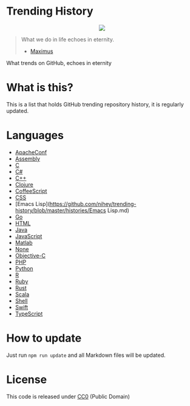 # Trending History

<p align="center">
  <a href="http://www.macdrifter.com/theme/images/octocat-black.svg">
    <img src="https://raw.githubusercontent.com/nihey/trending-history/master/old-octocat.png"/>
  </a>
</p>

> What we do in life echoes in eternity.
> - [Maximus](http://www.imdb.com/title/tt0172495/quotes)

What trends on GitHub, echoes in eternity

# What is this?
This is a list that holds GitHub trending repository history, it is regularly
updated.

# Languages
  - [ApacheConf](https://github.com/nihey/trending-history/blob/master/histories/ApacheConf.md)
  - [Assembly](https://github.com/nihey/trending-history/blob/master/histories/Assembly.md)
  - [C](https://github.com/nihey/trending-history/blob/master/histories/C.md)
  - [C#](https://github.com/nihey/trending-history/blob/master/histories/C#.md)
  - [C++](https://github.com/nihey/trending-history/blob/master/histories/C++.md)
  - [Clojure](https://github.com/nihey/trending-history/blob/master/histories/Clojure.md)
  - [CoffeeScript](https://github.com/nihey/trending-history/blob/master/histories/CoffeeScript.md)
  - [CSS](https://github.com/nihey/trending-history/blob/master/histories/CSS.md)
  - [Emacs Lisp](https://github.com/nihey/trending-history/blob/master/histories/Emacs Lisp.md)
  - [Go](https://github.com/nihey/trending-history/blob/master/histories/Go.md)
  - [HTML](https://github.com/nihey/trending-history/blob/master/histories/HTML.md)
  - [Java](https://github.com/nihey/trending-history/blob/master/histories/Java.md)
  - [JavaScript](https://github.com/nihey/trending-history/blob/master/histories/JavaScript.md)
  - [Matlab](https://github.com/nihey/trending-history/blob/master/histories/Matlab.md)
  - [None](https://github.com/nihey/trending-history/blob/master/histories/None.md)
  - [Objective-C](https://github.com/nihey/trending-history/blob/master/histories/Objective-C.md)
  - [PHP](https://github.com/nihey/trending-history/blob/master/histories/PHP.md)
  - [Python](https://github.com/nihey/trending-history/blob/master/histories/Python.md)
  - [R](https://github.com/nihey/trending-history/blob/master/histories/R.md)
  - [Ruby](https://github.com/nihey/trending-history/blob/master/histories/Ruby.md)
  - [Rust](https://github.com/nihey/trending-history/blob/master/histories/Rust.md)
  - [Scala](https://github.com/nihey/trending-history/blob/master/histories/Scala.md)
  - [Shell](https://github.com/nihey/trending-history/blob/master/histories/Shell.md)
  - [Swift](https://github.com/nihey/trending-history/blob/master/histories/Swift.md)
  - [TypeScript](https://github.com/nihey/trending-history/blob/master/histories/TypeScript.md)

# How to update
Just run `npm run update` and all Markdown files will be updated.

# License

This code is released under
[CC0](http://creativecommons.org/publicdomain/zero/1.0/) (Public Domain)
